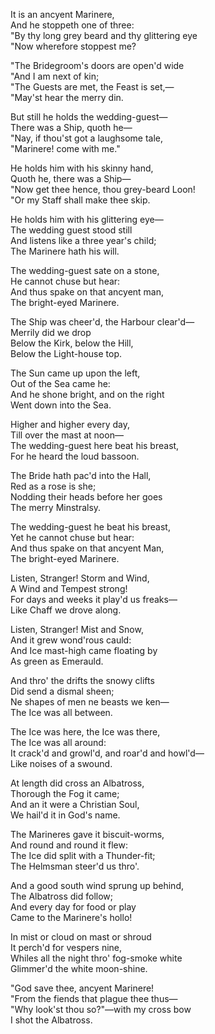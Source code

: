 It is an ancyent Marinere,  
And he stoppeth one of three:  
"By thy long grey beard and thy glittering eye  
"Now wherefore stoppest me?  

"The Bridegroom's doors are open'd wide  
"And I am next of kin;  
"The Guests are met, the Feast is set,—  
"May'st hear the merry din.  

But still he holds the wedding-guest—  
There was a Ship, quoth he—  
"Nay, if thou'st got a laughsome tale,  
"Marinere! come with me."  

He holds him with his skinny hand,  
Quoth he, there was a Ship—  
"Now get thee hence, thou grey-beard Loon!  
"Or my Staff shall make thee skip.  

He holds him with his glittering eye—  
The wedding guest stood still  
And listens like a three year's child;  
The Marinere hath his will.  

The wedding-guest sate on a stone,  
He cannot chuse but hear:  
And thus spake on that ancyent man,  
The bright-eyed Marinere.  

The Ship was cheer'd, the Harbour clear'd—  
Merrily did we drop  
Below the Kirk, below the Hill,  
Below the Light-house top.  

The Sun came up upon the left,  
Out of the Sea came he:  
And he shone bright, and on the right  
Went down into the Sea.  

Higher and higher every day,  
Till over the mast at noon—  
The wedding-guest here beat his breast,  
For he heard the loud bassoon.  
 
The Bride hath pac'd into the Hall,  
Red as a rose is she;  
Nodding their heads before her goes  
The merry Minstralsy.  

The wedding-guest he beat his breast,  
Yet he cannot chuse but hear:  
And thus spake on that ancyent Man,  
The bright-eyed Marinere.  

Listen, Stranger! Storm and Wind,  
A Wind and Tempest strong!  
For days and weeks it play'd us freaks—  
Like Chaff we drove along.  

Listen, Stranger! Mist and Snow,  
And it grew wond'rous cauld:  
And Ice mast-high came floating by  
As green as Emerauld.  

And thro' the drifts the snowy clifts  
Did send a dismal sheen;  
Ne shapes of men ne beasts we ken—  
The Ice was all between.  

The Ice was here, the Ice was there,  
The Ice was all around:  
It crack'd and growl'd, and roar'd and howl'd—  
Like noises of a swound.  

At length did cross an Albatross,  
Thorough the Fog it came;  
And an it were a Christian Soul,  
We hail'd it in God's name.  

The Marineres gave it biscuit-worms,  
And round and round it flew:  
The Ice did split with a Thunder-fit;  
The Helmsman steer'd us thro'.  

And a good south wind sprung up behind,  
The Albatross did follow;  
And every day for food or play  
Came to the Marinere's hollo!  

In mist or cloud on mast or shroud  
It perch'd for vespers nine,  
Whiles all the night thro' fog-smoke white  
Glimmer'd the white moon-shine.  

"God save thee, ancyent Marinere!  
"From the fiends that plague thee thus—  
"Why look'st thou so?"—with my cross bow  
I shot the Albatross.  